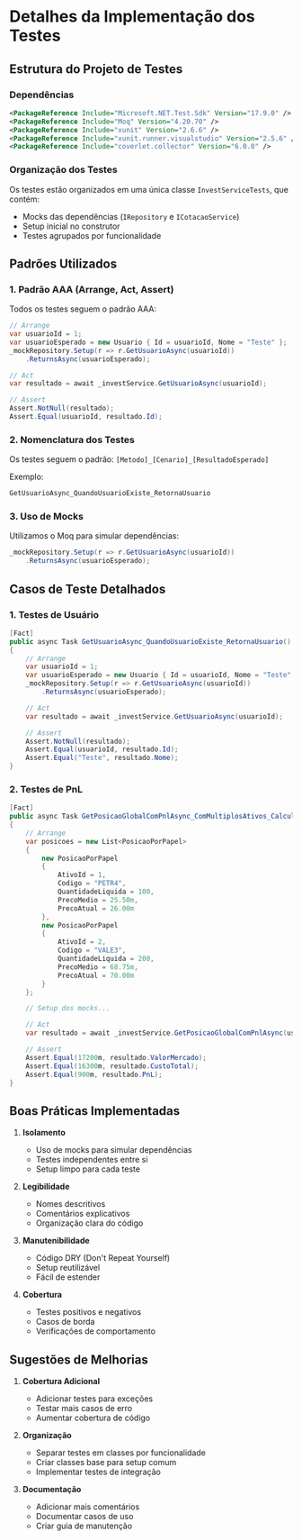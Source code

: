 # Detalhes da Implementação dos Testes

## Estrutura do Projeto de Testes

### Dependências
```xml
<PackageReference Include="Microsoft.NET.Test.Sdk" Version="17.9.0" />
<PackageReference Include="Moq" Version="4.20.70" />
<PackageReference Include="xunit" Version="2.6.6" />
<PackageReference Include="xunit.runner.visualstudio" Version="2.5.6" />
<PackageReference Include="coverlet.collector" Version="6.0.0" />
```

### Organização dos Testes
Os testes estão organizados em uma única classe `InvestServiceTests`, que contém:
- Mocks das dependências (`IRepository` e `ICotacaoService`)
- Setup inicial no construtor
- Testes agrupados por funcionalidade

## Padrões Utilizados

### 1. Padrão AAA (Arrange, Act, Assert)
Todos os testes seguem o padrão AAA:
```csharp
// Arrange
var usuarioId = 1;
var usuarioEsperado = new Usuario { Id = usuarioId, Nome = "Teste" };
_mockRepository.Setup(r => r.GetUsuarioAsync(usuarioId))
    .ReturnsAsync(usuarioEsperado);

// Act
var resultado = await _investService.GetUsuarioAsync(usuarioId);

// Assert
Assert.NotNull(resultado);
Assert.Equal(usuarioId, resultado.Id);
```

### 2. Nomenclatura dos Testes
Os testes seguem o padrão:
`[Metodo]_[Cenario]_[ResultadoEsperado]`

Exemplo:
```csharp
GetUsuarioAsync_QuandoUsuarioExiste_RetornaUsuario
```

### 3. Uso de Mocks
Utilizamos o Moq para simular dependências:
```csharp
_mockRepository.Setup(r => r.GetUsuarioAsync(usuarioId))
    .ReturnsAsync(usuarioEsperado);
```

## Casos de Teste Detalhados

### 1. Testes de Usuário
```csharp
[Fact]
public async Task GetUsuarioAsync_QuandoUsuarioExiste_RetornaUsuario()
{
    // Arrange
    var usuarioId = 1;
    var usuarioEsperado = new Usuario { Id = usuarioId, Nome = "Teste" };
    _mockRepository.Setup(r => r.GetUsuarioAsync(usuarioId))
        .ReturnsAsync(usuarioEsperado);

    // Act
    var resultado = await _investService.GetUsuarioAsync(usuarioId);

    // Assert
    Assert.NotNull(resultado);
    Assert.Equal(usuarioId, resultado.Id);
    Assert.Equal("Teste", resultado.Nome);
}
```

### 2. Testes de PnL
```csharp
[Fact]
public async Task GetPosicaoGlobalComPnlAsync_ComMultiplosAtivos_CalculaValoresCorretamente()
{
    // Arrange
    var posicoes = new List<PosicaoPorPapel>
    {
        new PosicaoPorPapel 
        { 
            AtivoId = 1, 
            Codigo = "PETR4", 
            QuantidadeLiquida = 100,
            PrecoMedio = 25.50m,
            PrecoAtual = 26.00m
        },
        new PosicaoPorPapel 
        { 
            AtivoId = 2, 
            Codigo = "VALE3", 
            QuantidadeLiquida = 200,
            PrecoMedio = 68.75m,
            PrecoAtual = 70.00m
        }
    };

    // Setup dos mocks...

    // Act
    var resultado = await _investService.GetPosicaoGlobalComPnlAsync(usuarioId);

    // Assert
    Assert.Equal(17200m, resultado.ValorMercado);
    Assert.Equal(16300m, resultado.CustoTotal);
    Assert.Equal(900m, resultado.PnL);
}
```

## Boas Práticas Implementadas

1. **Isolamento**
   - Uso de mocks para simular dependências
   - Testes independentes entre si
   - Setup limpo para cada teste

2. **Legibilidade**
   - Nomes descritivos
   - Comentários explicativos
   - Organização clara do código

3. **Manutenibilidade**
   - Código DRY (Don't Repeat Yourself)
   - Setup reutilizável
   - Fácil de estender

4. **Cobertura**
   - Testes positivos e negativos
   - Casos de borda
   - Verificações de comportamento

## Sugestões de Melhorias

1. **Cobertura Adicional**
   - Adicionar testes para exceções
   - Testar mais casos de erro
   - Aumentar cobertura de código

2. **Organização**
   - Separar testes em classes por funcionalidade
   - Criar classes base para setup comum
   - Implementar testes de integração

3. **Documentação**
   - Adicionar mais comentários
   - Documentar casos de uso
   - Criar guia de manutenção 